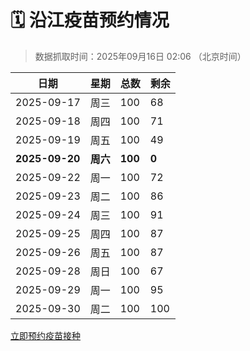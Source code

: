 # 🗓️ 沿江疫苗预约情况

> 数据抓取时间：2025年09月16日 02:06 （北京时间）

| 日期 | 星期 | 总数 | 剩余 |
|------|------|------|------|
| 2025-09-17 | 周三 | 100 | 68 |
| 2025-09-18 | 周四 | 100 | 71 |
| 2025-09-19 | 周五 | 100 | 49 |
| **2025-09-20** | **周六** | **100** | **0** |
| 2025-09-22 | 周一 | 100 | 72 |
| 2025-09-23 | 周二 | 100 | 86 |
| 2025-09-24 | 周三 | 100 | 91 |
| 2025-09-25 | 周四 | 100 | 87 |
| 2025-09-26 | 周五 | 100 | 87 |
| 2025-09-28 | 周日 | 100 | 67 |
| 2025-09-29 | 周一 | 100 | 95 |
| 2025-09-30 | 周二 | 100 | 100 |


<div class="button-container">
<a class="btn" href="http://yfzweb.ishequ.net/#/login" target="_blank">立即预约疫苗接种</a>
</div>
